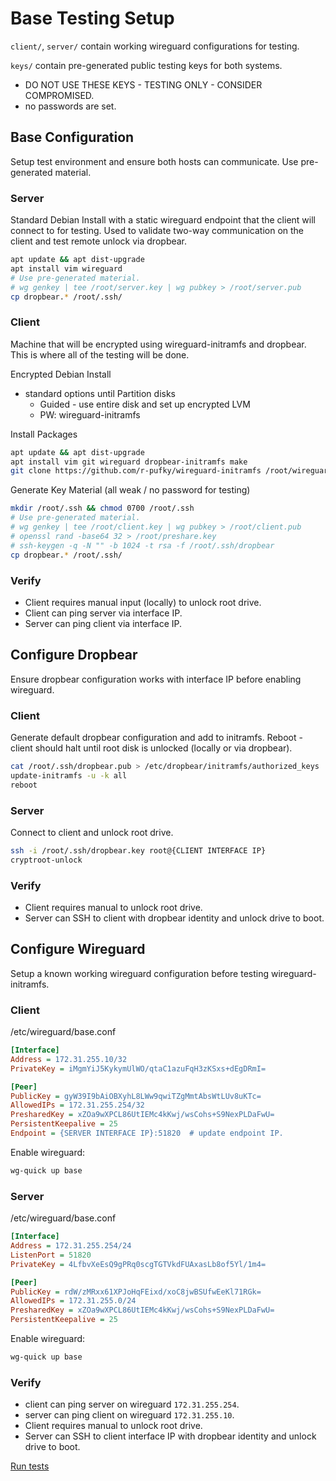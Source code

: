 # Base Testing Setup

`client/`, `server/` contain working wireguard configurations for testing.

`keys/` contain pre-generated public testing keys for both systems.
* DO NOT USE THESE KEYS - TESTING ONLY - CONSIDER COMPROMISED.
* no passwords are set.

## Base Configuration
Setup test environment and ensure both hosts can communicate. Use pre-generated
material.

### Server
Standard Debian Install with a static wireguard endpoint that the client will
connect to for testing. Used to validate two-way communication on the client
and test remote unlock via dropbear.

``` bash
apt update && apt dist-upgrade
apt install vim wireguard
# Use pre-generated material.
# wg genkey | tee /root/server.key | wg pubkey > /root/server.pub
cp dropbear.* /root/.ssh/
```

### Client
Machine that will be encrypted using wireguard-initramfs and dropbear. This is
where all of the testing will be done.

Encrypted Debian Install
* standard options until Partition disks
  * Guided - use entire disk and set up encrypted LVM
  * PW: wireguard-initramfs

Install Packages
``` bash
apt update && apt dist-upgrade
apt install vim git wireguard dropbear-initramfs make
git clone https://github.com/r-pufky/wireguard-initramfs /root/wireguard-initramfs
```

Generate Key Material (all weak / no password for testing)
``` bash
mkdir /root/.ssh && chmod 0700 /root/.ssh
# Use pre-generated material.
# wg genkey | tee /root/client.key | wg pubkey > /root/client.pub
# openssl rand -base64 32 > /root/preshare.key
# ssh-keygen -q -N "" -b 1024 -t rsa -f /root/.ssh/dropbear
cp dropbear.* /root/.ssh/
```

### Verify
* Client requires manual input (locally) to unlock root drive.
* Client can ping server via interface IP.
* Server can ping client via interface IP.

## Configure Dropbear
Ensure dropbear configuration works with interface IP before enabling
wireguard.

### Client
Generate default dropbear configuration and add to initramfs. Reboot - client
should halt until root disk is unlocked (locally or via dropbear).

``` bash
cat /root/.ssh/dropbear.pub > /etc/dropbear/initramfs/authorized_keys
update-initramfs -u -k all
reboot
```

### Server
Connect to client and unlock root drive.

``` bash
ssh -i /root/.ssh/dropbear.key root@{CLIENT INTERFACE IP}
cryptroot-unlock
```

### Verify
* Client requires manual to unlock root drive.
* Server can SSH to client with dropbear identity and unlock drive to boot.

## Configure Wireguard
Setup a known working wireguard configuration before testing
wireguard-initramfs.

### Client

/etc/wireguard/base.conf
``` ini
[Interface]
Address = 172.31.255.10/32
PrivateKey = iMgmYiJ5KykymUlWO/qtaC1azuFqH3zKSxs+dEgDRmI=

[Peer]
PublicKey = gyW39I9bAiOBXyhL8LWw9qwiTZgMmtAbsWtLUv8uKTc=
AllowedIPs = 172.31.255.254/32
PresharedKey = xZOa9wXPCL86UtIEMc4kKwj/wsCohs+S9NexPLDaFwU=
PersistentKeepalive = 25
Endpoint = {SERVER INTERFACE IP}:51820  # update endpoint IP.
```

Enable wireguard:
``` bash
wg-quick up base
```

### Server

/etc/wireguard/base.conf
``` ini
[Interface]
Address = 172.31.255.254/24
ListenPort = 51820
PrivateKey = 4LfbvXeEsQ9gPRq0scgTGTVkdFUAxasLb8of5Yl/1m4=

[Peer]
PublicKey = rdW/zMRxx61XPJoHqFEixd/xoC8jwBSUfwEeKl71RGk=
AllowedIPs = 172.31.255.0/24
PresharedKey = xZOa9wXPCL86UtIEMc4kKwj/wsCohs+S9NexPLDaFwU=
PersistentKeepalive = 25
```

Enable wireguard:
``` bash
wg-quick up base
```

### Verify
* client can ping server on wireguard `172.31.255.254`.
* server can ping client on wireguard `172.31.255.10`.
* Client requires manual to unlock root drive.
* Server can SSH to client interface IP with dropbear identity and unlock drive
  to boot.

[Run tests](TESTING.md)
